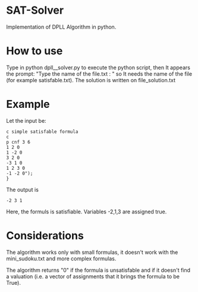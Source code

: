 # SAT-Solver
Implementation of DPLL Algorithm in python.


# How to use
Type in python dpll__solver.py to execute the python script,
then It appears the prompt: "Type the name of the file.txt : " so It needs the name of the file (for example satisfable.txt). The solution is written on file_solution.txt

# Example
Let the input be:

```
c simple satisfable formula
c  
p cnf 3 6
1 2 0
1 -2 0
3 2 0
-3 1 0
1 2 3 0
-1 -2 0");
}
```

The output is

```
-2 3 1
```
Here, the formuls is satisfiable. Variables -2,1,3 are assigned true.

# Considerations
The algorithm works only with small formulas, it doesn't work with the mini_sudoku.txt and more complex formulas.

The algorithm returns "0" if the formula is unsatisfable and if it doesn't find a valuation (i.e. a vector of assignments that it brings the formula to be True).



